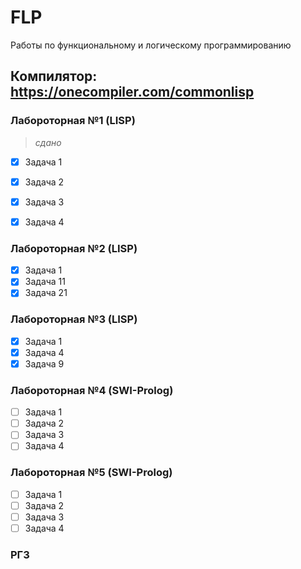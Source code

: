 # FLP
Работы по функциональному и логическому программированию

## Компилятор: https://onecompiler.com/commonlisp

### Лабороторная №1 (LISP)
> *сдано*
  - [x] Задача 1
  - [x] Задача 2
  - [x] Задача 3
  - [x] Задача 4


### Лабороторная №2 (LISP)
  - [x] Задача 1
  - [x] Задача 11
  - [x] Задача 21

### Лабороторная №3 (LISP)
  - [x] Задача 1
  - [x] Задача 4
  - [x] Задача 9

### Лабороторная №4 (SWI-Prolog)
  - [ ] Задача 1
  - [ ] Задача 2
  - [ ] Задача 3
  - [ ] Задача 4

### Лабороторная №5 (SWI-Prolog)
  - [ ] Задача 1
  - [ ] Задача 2
  - [ ] Задача 3
  - [ ] Задача 4

### РГЗ
